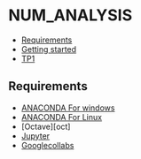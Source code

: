 # NUM_ANALYSIS

<!-- START doctoc generated TOC please keep comment here to allow auto update -->
<!-- DON'T EDIT THIS SECTION, INSTEAD RE-RUN doctoc TO UPDATE -->


- [Requirements](#requirements)
- [Getting started](#getting-started)
- [TP1][TP1]


<!-- END doctoc generated TOC please keep comment here to allow auto update -->

## Requirements

* [ANACONDA For windows][ANACONDA] 
* [ANACONDA For Linux][ANACONDA]
* [Octave][oct]
* [Jupyter][Jup]
* [Googlecollabs][clb]




[ANACONDA]: https://www.anaconda.com/products/individual
[Jup]: https://jupyter.org/

[TP1]: https://github.com/ichrakbensaad1/NUM_ANALYSIS/blob/master/Tp1.ipynb

[cdi]: https://learn.datacamp.com/courses/writing-efficient-python-code
[lcp]: https://learn.datacamp.com/courses/object-oriented-programming-in-python
[fun]: https://learn.datacamp.com/courses/writing-functions-in-python
[clb]:https://colab.research.google.com/notebooks/intro.ipynb
